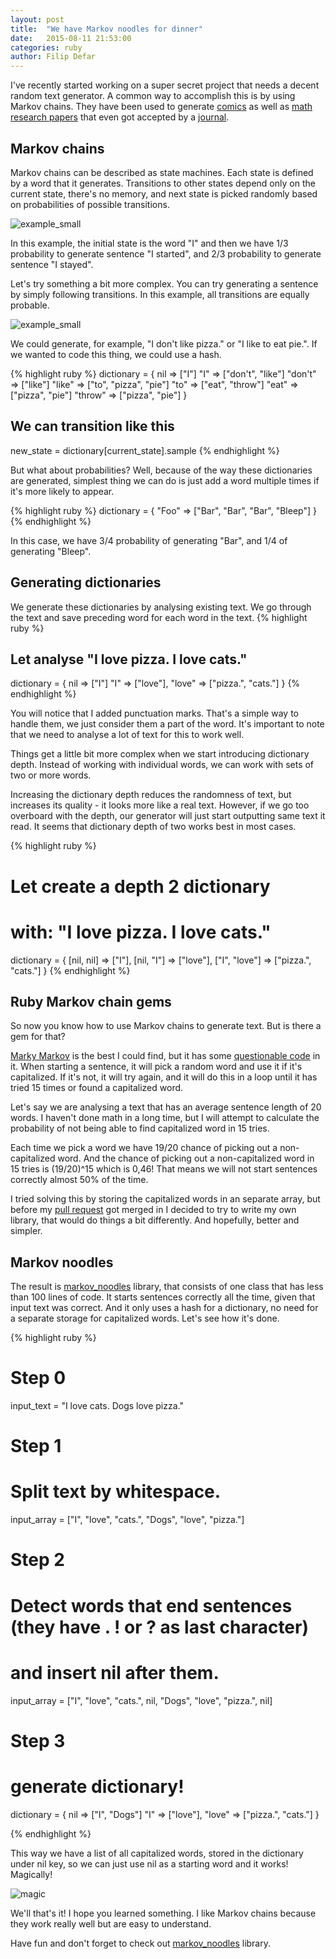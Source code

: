 ```yaml
---
layout: post
title:  "We have Markov noodles for dinner"
date:   2015-08-11 21:53:00
categories: ruby
author: Filip Defar
---
```


I've recently started working on a super secret project that needs a decent random text generator. A common way to accomplish this is by using Markov chains. They have been used to generate [comics](http://joshmillard.com/garkov/)
as well as [math research papers](http://thatsmathematics.com/mathgen/) that even
got accepted by a [journal](http://thatsmathematics.com/blog/archives/102).

## Markov chains

Markov chains can be described as state machines. Each state is defined by a word that it generates. Transitions to other states depend only on the current state, there's no memory, and next state is picked randomly based on probabilities of possible transitions.

![example_small](/images/markov_noodles/example_small.png)

In this example, the initial state is the word "I" and then we have 1/3 probability to generate sentence "I started", and 2/3 probability to generate sentence "I stayed".

Let's try something a bit more complex. You can try generating a sentence by simply following transitions. In this example, all transitions are equally probable. 

![example_small](/images/markov_noodles/example_big.png)

We could generate, for example, "I don't like pizza." or "I like to eat pie.".
If we wanted to code this thing, we could use a hash.

{% highlight ruby %}
dictionary = {
  nil => ["I"]
  "I" => ["don't", "like"]
  "don't" => ["like"] 
  "like" => ["to", "pizza", "pie"] 
  "to" => ["eat", "throw"] 
  "eat" => ["pizza", "pie"] 
  "throw" => ["pizza", "pie"]
}

## We can transition like this
new_state = dictionary[current_state].sample
{% endhighlight %}

But what about probabilities? Well, because of the way these dictionaries are generated, simplest thing we can do is just add a word multiple times if it's more likely to appear.

{% highlight ruby %}
dictionary = {
  "Foo" => ["Bar", "Bar", "Bar", "Bleep"]
}
{% endhighlight %}

In this case, we have 3/4 probability of generating "Bar", and 1/4 of generating "Bleep".

## Generating dictionaries 

We generate these dictionaries by analysing existing text. We go through the text and save preceding word for each word in the text.
{% highlight ruby %}
## Let analyse "I love pizza. I love cats."
dictionary = {
  nil => ["I"]
  "I" => ["love"],
  "love" => ["pizza.", "cats."]
}
{% endhighlight %}

You will notice that I added punctuation marks. That's a simple way to handle them, we just consider them a part of the word.
It's important to note that we need to analyse a lot of text for this to work well.

Things get a little bit more complex when we start introducing dictionary depth. Instead of working with individual words, we can work with sets of two or more words.

Increasing the dictionary depth reduces the randomness of text, but increases its quality - it looks more like a real text. However, if we go too overboard with the depth, our generator will just start outputting same text it read. It seems that dictionary depth of two works best in most cases.

{% highlight ruby %}
# Let create a depth 2 dictionary
# with: "I love pizza. I love cats."
dictionary = {
  [nil, nil] => ["I"],
  [nil, "I"] => ["love"],
  ["I", "love"] => ["pizza.", "cats."]
}
{% endhighlight %}

## Ruby Markov chain gems

So now you know how to use Markov chains to generate text. But is there a gem for that?

[Marky Markov](https://github.com/zolrath/marky_markov) is the best I could find, but it has some [questionable code](https://github.com/zolrath/marky_markov/blob/master/lib/marky_markov/markov_sentence_generator.rb#L44) in it. 
When starting a sentence, it will pick a random word and use it if it's capitalized. If it's not, it will try again, and it will do this in a loop until it has tried 15 times or found a capitalized word.

Let's say we are analysing a text that has an average sentence length of 20 words. I haven't done math in a long time, but I will attempt to calculate the probability of not being able to find capitalized word in 15 tries.

Each time we pick a word we have 19/20 chance of picking out a non-capitalized word. And the chance of picking out a non-capitalized word in 15 tries is (19/20)^15 which is 0,46! That means we will not start sentences correctly almost 50% of the time.

I tried solving this by storing the capitalized words in an separate array, but before my [pull request](https://github.com/zolrath/marky_markov/pull/6) got merged in I decided to try to write my own library, that would do things a bit differently. And hopefully, better and simpler.

## Markov noodles

The result is [markov_noodles](https://github.com/dabrorius/markov-noodles) library, that consists of one class that has less than 100 lines of code. It starts sentences correctly all the time, given that input text was correct. And it only uses a hash for a dictionary, no need for a separate storage for capitalized words. Let's see how it's done.

{% highlight ruby %}
# Step 0
input_text = "I love cats. Dogs love pizza."

# Step 1
# Split text by whitespace.

input_array = ["I", "love", "cats.", "Dogs", "love", "pizza."]

# Step 2
# Detect words that end sentences (they have . ! or ? as last character)
# and insert nil after them.

input_array = ["I", "love", "cats.", nil, "Dogs", "love", "pizza.", nil]

# Step 3
# generate dictionary!

dictionary = {
  nil => ["I", "Dogs"]
  "I" => ["love"],
  "love" => ["pizza.", "cats."]
}

{% endhighlight %}

This way we have a list of all capitalized words, stored in the dictionary under nil key, so we can just use nil as a starting word and it works! Magically! 

![magic](/images/markov_noodles/magic.gif)

We'll that's it! I hope you learned something. I like Markov chains because they work really well but are easy to understand. 

Have fun and don't forget to check out [markov_noodles](https://github.com/dabrorius/markov-noodles) library.

